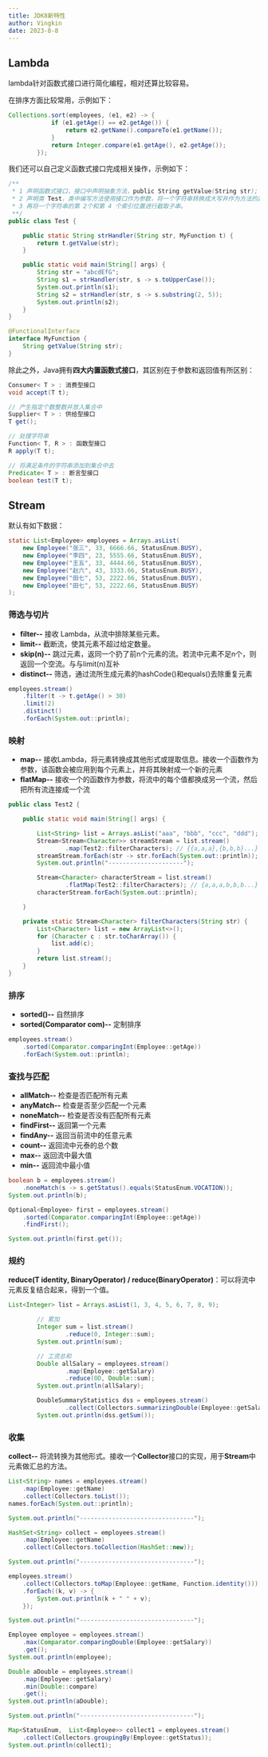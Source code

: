 ```yaml
---
title: JDK8新特性
author: Vingkin
date: 2023-8-8
---
```


## Lambda

lambda针对函数式接口进行简化编程，相对还算比较容易。

在排序方面比较常用，示例如下：

```java
Collections.sort(employees, (e1, e2) -> {
            if (e1.getAge() == e2.getAge()) {
                return e2.getName().compareTo(e1.getName());
            }
            return Integer.compare(e1.getAge(), e2.getAge());
        });
```

我们还可以自己定义函数式接口完成相关操作，示例如下：

```java
/**
 * 1 声明函数式接口，接口中声明抽象方法，public String getValue(String str);
 * 2 声明类 Test，类中编写方法使用接口作为参数，将一个字符串转换成大写并作为方法的返回值。
 * 3 再将一个字符串的第 2个和第 4 个索引位置进行截取子串。
 **/
public class Test {

    public static String strHandler(String str, MyFunction t) {
        return t.getValue(str);
    }

    public static void main(String[] args) {
        String str = "abcdEfG";
        String s1 = strHandler(str, s -> s.toUpperCase());
        System.out.println(s1);
        String s2 = strHandler(str, s -> s.substring(2, 5));
        System.out.println(s2);
    }
}

@FunctionalInterface
interface MyFunction {
    String getValue(String str);
}
```

除此之外，Java拥有**四大内置函数式接口**，其区别在于参数和返回值有所区别：

```java
Consumer< T > : 消费型接口
void accept(T t);

// 产生指定个数整数并放入集合中
Supplier< T > : 供给型接口
T get();

// 处理字符串
Function< T, R > : 函数型接口
R apply(T t);

// 将满足条件的字符串添加到集合中去
Predicate< T > : 断言型接口
boolean test(T t);
```

## Stream

默认有如下数据：

```java
static List<Employee> employees = Arrays.asList(
    new Employee("张三", 33, 6666.66, StatusEnum.BUSY),
    new Employee("李四", 23, 5555.66, StatusEnum.BUSY),
    new Employee("王五", 33, 4444.66, StatusEnum.BUSY),
    new Employee("赵六", 43, 3333.66, StatusEnum.BUSY),
    new Employee("田七", 53, 2222.66, StatusEnum.BUSY),
    new Employee("田七", 53, 2222.66, StatusEnum.BUSY)
);
```

### 筛选与切片

* **filter--** 接收 Lambda，从流中排除某些元素。
* **limit--** 截断流，使其元素不超过给定数量。
* **skip(n)--** 跳过元素，返同一个扔了前n个元素的流。若流中元素不足n个，则返回一个空流。与与limit(n)互补
* **distinct--** 筛选，通过流所生成元素的hashCode()和equals()去除重复元素

```java
employees.stream()
    .filter(t -> t.getAge() > 30)
    .limit(2)
    .distinct()
    .forEach(System.out::println);
```

### 映射

* **map--** 接收Lambda，将元素转换成其他形式或提取信息。接收一个函数作为参数，该函数会被应用到每个元素上，并将其映射成一个新的元素
* **flatMap--** 接收一个的函数作为参数，将流中的每个值都换成另一个流，然后把所有流连接成一个流

```java
public class Test2 {

    public static void main(String[] args) {

        List<String> list = Arrays.asList("aaa", "bbb", "ccc", "ddd");
        Stream<Stream<Character>> streamStream = list.stream()
                .map(Test2::filterCharacters); // {{a,a,a},{b,b,b}...}
        streamStream.forEach(str -> str.forEach(System.out::println));
        System.out.println("---------------------");

        Stream<Character> characterStream = list.stream()
                .flatMap(Test2::filterCharacters); // {a,a,a,b,b,b...}
        characterStream.forEach(System.out::println);

    }

    private static Stream<Character> filterCharacters(String str) {
        List<Character> list = new ArrayList<>();
        for (Character c : str.toCharArray()) {
            list.add(c);
        }
        return list.stream();
    }
}
```

### 排序

* **sorted()--** 自然排序
* **sorted(Comparator com)--** 定制排序

```java
employees.stream()
    .sorted(Comparator.comparingInt(Employee::getAge))
    .forEach(System.out::println);
```

### 查找与匹配

* **allMatch--** 检查是否匹配所有元素
* **anyMatch--** 检查是否至少匹配一个元素
* **noneMatch--** 检查是否没有匹配所有元素
* **findFirst--** 返回第一个元素
* **findAny--** 返回当前流中的任意元素
* **count--** 返回流中元泰的总个数
* **max--** 返回流中最大值
* **min--** 返回流中最小值

```java
boolean b = employees.stream()
    .noneMatch(s -> s.getStatus().equals(StatusEnum.VOCATION));
System.out.println(b);

Optional<Employee> first = employees.stream()
    .sorted(Comparator.comparingInt(Employee::getAge))
    .findFirst();

System.out.println(first.get());
```

### 规约

**reduce(T identity, BinaryOperator) / reduce(BinaryOperator)**：可以将流中元素反复结合起来，得到一个值。

```java
List<Integer> list = Arrays.asList(1, 3, 4, 5, 6, 7, 8, 9);

        // 累加
        Integer sum = list.stream()
                .reduce(0, Integer::sum);
        System.out.println(sum);

        // 工资总和
        Double allSalary = employees.stream()
                .map(Employee::getSalary)
                .reduce(0D, Double::sum);
        System.out.println(allSalary);

        DoubleSummaryStatistics dss = employees.stream()
                .collect(Collectors.summarizingDouble(Employee::getSalary));
        System.out.println(dss.getSum());
```

### 收集

**collect--** 将流转换为其他形式。接收一个**Collector**接口的实现，用于**Stream**中元素做汇总的方法。

```java
List<String> names = employees.stream()
    .map(Employee::getName)
    .collect(Collectors.toList());
names.forEach(System.out::println);

System.out.println("--------------------------------");

HashSet<String> collect = employees.stream()
    .map(Employee::getName)
    .collect(Collectors.toCollection(HashSet::new));

System.out.println("--------------------------------");

employees.stream()
    .collect(Collectors.toMap(Employee::getName, Function.identity()))
    .forEach((k, v) -> {
        System.out.println(k + " " + v);
    });

System.out.println("--------------------------------");

Employee employee = employees.stream()
    .max(Comparator.comparingDouble(Employee::getSalary))
    .get();
System.out.println(employee);

Double aDouble = employees.stream()
    .map(Employee::getSalary)
    .min(Double::compare)
    .get();
System.out.println(aDouble);

System.out.println("--------------------------------");

Map<StatusEnum,  List<Employee>> collect1 = employees.stream()
    .collect(Collectors.groupingBy(Employee::getStatus));
System.out.println(collect1);
```
